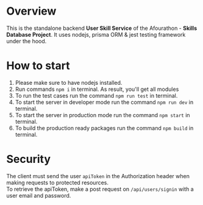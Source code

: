 # Overview

This is the standalone backend **User Skill Service** of the Afourathon - **Skills Database Project**. It uses nodejs, prisma ORM & jest testing framework under the hood.

# How to start

1. Please make sure to have nodejs installed.
2. Run commands `npm i` in terminal. As result, you'll get all modules
3. To run the test cases run the command `npm run test` in terminal.
4. To start the server in developer mode run the command `npm run dev` in terminal.
5. To start the server in production mode run the command `npm start` in terminal.
6. To build the production ready packages run the command `npm build` in terminal.

# Security

The client must send the user `apiToken` in the Authorization header when making requests to protected resources.  
To retrieve the apiToken, make a post request on `/api/users/signin` with a user email and password.
